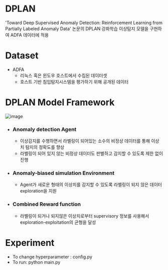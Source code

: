 #  DPLAN

'Toward Deep Supervised Anomaly Detection: Reinforcement Learning from Partially Labeled Anomaly Data' 논문의 DPLAN 강화학습 이상탐지 모델을 구현하여 ADFA 데이터에 적용

# Dataset 
* ADFA   
  * 리눅스 혹은 윈도우 호스트에서 수집된 데이터셋
  * 호스트 기반 침입탐지시스템을 평가하기 위해 공개된 데이터

# DPLAN Model Framework
![image](https://user-images.githubusercontent.com/121276658/209277044-16bb3bbf-7e46-4483-9d2d-fda2befbbd2d.png)
* ### Anomaly detection Agent   
  * 이상감지를 수행하면서 라벨링이 되어있는 소수의 비정상 데이터를 통해 이상치 탐지의 정확도를 향상  
  * 라벨링이 되어 있지 않는 비정상 데이터도 판별하고 감지할 수 있도록 제한 없이 진행  
 
* ### Anomaly-biased simulation Environment   
  * Agent가 새로운 형태의 이상치를 감지할 수 있도록 라벨링이 되지 않은 데이터 exploration을 지원
 
* ### Combined Reward function   
  * 라벨링이 되거나 되지않은 이상치로부터 supervisory 정보를 사용해서 exploration-exploitation의 균형을 달성

# Experiment
* To change hyperparameter : config.py  
* To run: python main.py
